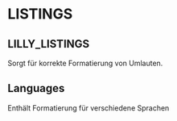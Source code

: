 # LISTINGS

## LILLY_LISTINGS
Sorgt für korrekte Formatierung von Umlauten.

## Languages
Enthält Formatierung für verschiedene Sprachen
